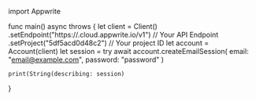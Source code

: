 import Appwrite

func main() async throws {
    let client = Client()
      .setEndpoint("https://<REGION>.cloud.appwrite.io/v1") // Your API Endpoint
      .setProject("5df5acd0d48c2") // Your project ID
    let account = Account(client)
    let session = try await account.createEmailSession(
        email: "email@example.com",
        password: "password"
    )

    print(String(describing: session)
}
